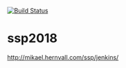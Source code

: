 [![Build Status](http://mikael.hernvall.com/ssp/jenkins/job/ssp2018/badge/icon)](http://mikael.hernvall.com/ssp/jenkins/job/ssp2018/)
# ssp2018

http://mikael.hernvall.com/ssp/jenkins/



